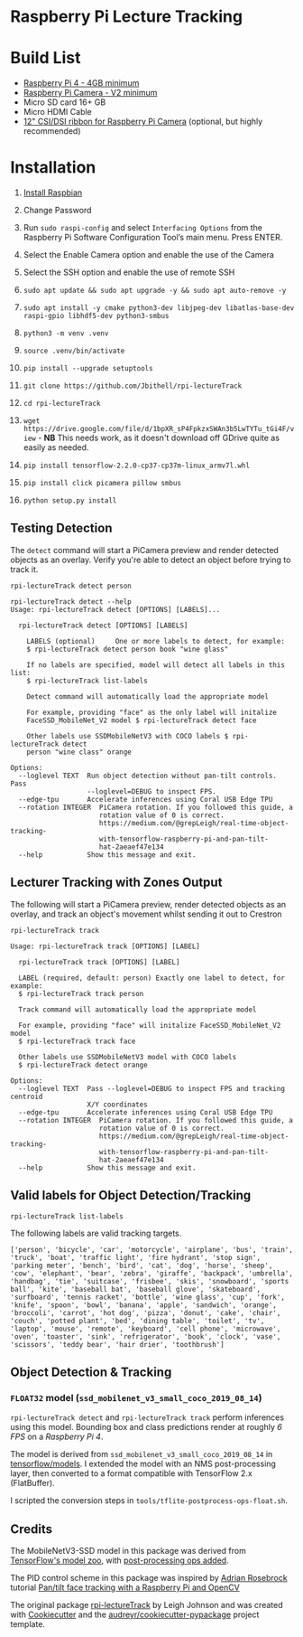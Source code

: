 # Raspberry Pi Lecture Tracking

# Build List

  - [Raspberry Pi 4 - 4GB minimum](https://www.raspberrypi.org/products/raspberry-pi-4-model-b/)
  - [Raspberry Pi Camera - V2 minimum](https://www.raspberrypi.org/products/camera-module-v2/)
  - Micro SD card 16+ GB
  - Micro HDMI Cable
  - [12" CSI/DSI ribbon for Raspberry Pi Camera](https://www.adafruit.com/product/1648) (optional, but highly recommended)
  
# Installation

1. [Install Raspbian](https://www.raspberrypi.org)

1. Change Password

1. Run `sudo raspi-config` and select `Interfacing Options` from the Raspberry Pi Software Configuration Tool’s main menu. Press ENTER.

1. Select the Enable Camera option and enable the use of the Camera

1. Select the SSH option and enable the use of remote SSH

1. `sudo apt update && sudo apt upgrade -y && sudo apt auto-remove -y`

1. `sudo apt install -y cmake python3-dev libjpeg-dev libatlas-base-dev raspi-gpio libhdf5-dev python3-smbus`

1. `python3 -m venv .venv`

1. `source .venv/bin/activate`

1. `pip install --upgrade setuptools`

1. `git clone https://github.com/Jbithell/rpi-lectureTrack`

1. `cd rpi-lectureTrack`

1. `wget https://drive.google.com/file/d/1bpXR_sP4FpkzxSWAn3b5LwTYTu_tGi4F/view` - __NB__ This needs work, as it doesn't download off GDrive quite as easily as needed.

1. `pip install tensorflow-2.2.0-cp37-cp37m-linux_armv7l.whl`

1. `pip install click picamera pillow smbus`

1. `python setup.py install`

## Testing Detection

The `detect` command will start a PiCamera preview and render detected objects as an overlay. Verify you're able to detect an object before trying to track it. 

`rpi-lectureTrack detect person`

```
rpi-lectureTrack detect --help
Usage: rpi-lectureTrack detect [OPTIONS] [LABELS]...

  rpi-lectureTrack detect [OPTIONS] [LABELS]

    LABELS (optional)     One or more labels to detect, for example:     
    $ rpi-lectureTrack detect person book "wine glass"

    If no labels are specified, model will detect all labels in this list:
    $ rpi-lectureTrack list-labels

    Detect command will automatically load the appropriate model

    For example, providing "face" as the only label will initalize
    FaceSSD_MobileNet_V2 model $ rpi-lectureTrack detect face

    Other labels use SSDMobileNetV3 with COCO labels $ rpi-lectureTrack detect
    person "wine class" orange

Options:
  --loglevel TEXT  Run object detection without pan-tilt controls. Pass
                   --loglevel=DEBUG to inspect FPS.
  --edge-tpu       Accelerate inferences using Coral USB Edge TPU
  --rotation INTEGER  PiCamera rotation. If you followed this guide, a
                      rotation value of 0 is correct.
                      https://medium.com/@grepLeigh/real-time-object-tracking-
                      with-tensorflow-raspberry-pi-and-pan-tilt-
                      hat-2aeaef47e134
  --help           Show this message and exit.

```

## Lecturer Tracking with Zones Output

The following will start a PiCamera preview, render detected objects as an overlay, and track an object's movement whilst sending it out to Crestron

`rpi-lectureTrack track`

```
Usage: rpi-lectureTrack track [OPTIONS] [LABEL]

  rpi-lectureTrack track [OPTIONS] [LABEL]

  LABEL (required, default: person) Exactly one label to detect, for example:     
  $ rpi-lectureTrack track person

  Track command will automatically load the appropriate model

  For example, providing "face" will initalize FaceSSD_MobileNet_V2 model
  $ rpi-lectureTrack track face

  Other labels use SSDMobileNetV3 model with COCO labels 
  $ rpi-lectureTrack detect orange

Options:
  --loglevel TEXT  Pass --loglevel=DEBUG to inspect FPS and tracking centroid
                   X/Y coordinates
  --edge-tpu       Accelerate inferences using Coral USB Edge TPU
  --rotation INTEGER  PiCamera rotation. If you followed this guide, a
                      rotation value of 0 is correct.
                      https://medium.com/@grepLeigh/real-time-object-tracking-
                      with-tensorflow-raspberry-pi-and-pan-tilt-
                      hat-2aeaef47e134
  --help           Show this message and exit.
```

## Valid labels for Object Detection/Tracking

`rpi-lectureTrack list-labels`

The following labels are valid tracking targets.

```
['person', 'bicycle', 'car', 'motorcycle', 'airplane', 'bus', 'train', 'truck', 'boat', 'traffic light', 'fire hydrant', 'stop sign', 'parking meter', 'bench', 'bird', 'cat', 'dog', 'horse', 'sheep', 'cow', 'elephant', 'bear', 'zebra', 'giraffe', 'backpack', 'umbrella', 'handbag', 'tie', 'suitcase', 'frisbee', 'skis', 'snowboard', 'sports ball', 'kite', 'baseball bat', 'baseball glove', 'skateboard', 'surfboard', 'tennis racket', 'bottle', 'wine glass', 'cup', 'fork', 'knife', 'spoon', 'bowl', 'banana', 'apple', 'sandwich', 'orange', 'broccoli', 'carrot', 'hot dog', 'pizza', 'donut', 'cake', 'chair', 'couch', 'potted plant', 'bed', 'dining table', 'toilet', 'tv', 'laptop', 'mouse', 'remote', 'keyboard', 'cell phone', 'microwave', 'oven', 'toaster', 'sink', 'refrigerator', 'book', 'clock', 'vase', 'scissors', 'teddy bear', 'hair drier', 'toothbrush']
```

## Object Detection & Tracking

### `FLOAT32` model (`ssd_mobilenet_v3_small_coco_2019_08_14`)

`rpi-lectureTrack detect` and `rpi-lectureTrack track` perform inferences using this model. Bounding box and class predictions render at roughly *6 FPS* on a *Raspberry Pi 4*.  

The model is derived from  `ssd_mobilenet_v3_small_coco_2019_08_14` in [tensorflow/models](https://github.com/tensorflow/models). I extended the model with an NMS post-processing layer, then converted to a format compatible with TensorFlow 2.x (FlatBuffer). 

I scripted the conversion steps in `tools/tflite-postprocess-ops-float.sh`. 

## Credits

The MobileNetV3-SSD model in this package was derived from [TensorFlow's model zoo](https://github.com/tensorflow/models/blob/master/research/object_detection/g3doc/detection_model_zoo.md), with [post-processing ops added](https://gist.github.com/leigh-johnson/155264e343402c761c03bc0640074d8c).

The PID control scheme in this package was inspired by [Adrian Rosebrock](https://github.com/jrosebr1) tutorial [Pan/tilt face tracking with a Raspberry Pi and OpenCV](https://www.pyimagesearch.com/2019/04/01/pan-tilt-face-tracking-with-a-raspberry-pi-and-opencv/)

The original package [rpi-lectureTrack](https://github.com/leigh-johnson/rpi-lectureTrack) by Leigh Johnson and was created with
[Cookiecutter](https://github.com/audreyr/cookiecutter) and the
[audreyr/cookiecutter-pypackage](https://github.com/audreyr/cookiecutter-pypackage)
project template.
